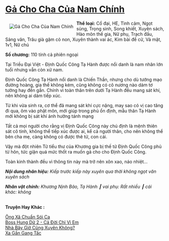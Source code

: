 <a href="https://utruyen.com/ga-cho-cha-cua-nam-chinh/18998/" title="Gả Cho Cha Của Nam Chính"><h1>Gả Cho Cha Của Nam Chính</h1></a><div style="display:table"><img align="right" style="float: left; padding: 10px;" src="https://utruyen.com/images/story/200x260/ga-cho-cha-cua-nam-chinh.jpg" alt="Gả Cho Cha Của Nam Chính"><b>Thể loại:</b> Cổ đại, HE, Tình cảm, Ngọt sủng, Trọng sinh, Song khiết, Xuyên sách, Hào môn thế gia, Nữ phụ, Trạch đấu, Sảng văn, Trâu già gặm cỏ non, Xuyên thành vai ác, Kim bài đề cử, Vả mặt, 1v1, Nữ chủ<p></p><b>Số chương:</b> 110 tính cả phiên ngoại<p></p>​Tại Triều Đại Việt - Định Quốc Công Tạ Hành được nổi danh là nam nhân lớn tuổi nhưng vẫn còn xử nam.<p></p>Định Quốc Công Tạ Hành nổi danh là Chiến Thần, nhưng cho dù tướng mạo đường hoàng, gia thế không kém, cũng không có cô nương nào dám tơ tưởng hay đến gần. Chính vì toàn thân trên dưới Tạ Hành đều mang sát khí, nên không ai dám tiếp xúc.<p></p>Từ khi vừa sinh ra, cơ thể đã mang sát khí cực nặng, may sao có vị cao tăng đi qua, ôm vào phật môn, mới giúp trong phủ ổn định, mẫu thân Tạ Hành mới không bị sát khí ảnh hưởng tánh mạng<p></p>Tất cả mọi người cho rằng vị Định Quốc Công này chú định là mệnh thiên sát cô tinh, không thể tiếp xúc được ai, kể cả người thân, cho nên không thể bên cha mẹ, càng không có được thê tử, con cái.<p></p>Vậy mà đột nhiên Tử tiểu thư của Khương gia bị thế tử Định Quốc Công phủ từ hôn, tức giận quá mức thốt ra muốn gả cho cho Định Quốc Công.<p></p>Toàn kinh thành đều vì thông tin này mà trở nên xôn xao, náo nhiệt...<p></p><b><i>Nội dung nhãn hiệu:</i></b><i> Kiếp trước kiếp này xuyên qua thời không ngọt văn xuyên sách</i><p></p><b><i>Nhân vật chính:</i></b><i> Khương Nịnh Bảo, Tạ Hành ┃ vai phụ: Rất nhiều ┃ cái khác: không</i></div><p><br><b>Truyện Hay Khác :</b></p><a href="https://utruyen.com/ong-xa-chuan-soi-ca/14667/" alt="Ông Xã Chuẩn Sói Ca">Ông Xã Chuẩn Sói Ca</a><br/><a href="https://truyenhot2020.wordpress.com/2019/12/11/boss-hung-du-2-ca-doi-chi-vi-em/" alt="Boss Hung Dữ 2 - Cả Đời Chỉ Vì Em">Boss Hung Dữ 2 - Cả Đời Chỉ Vì Em</a><br/><a href="https://github.com/quanluxury/ngontinhhot/tree/master/truyenhay/19496/" alt="Nhà Bây Giờ Cũng Xuyên Không?">Nhà Bây Giờ Cũng Xuyên Không?</a><br/><a href="https://dammy2019.blogspot.com/2019/11/xa-gan-gang-tac.html" alt="Xa Gần Gang Tấc">Xa Gần Gang Tấc</a><br/>